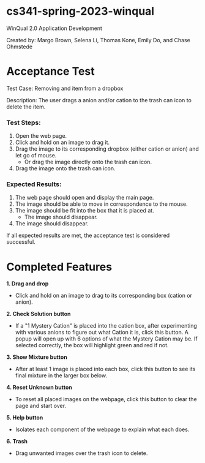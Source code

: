 # cs341-spring-2023-winqual

WinQual 2.0 Application Development
  
Created by: Margo Brown, Selena Li, Thomas Kone, Emily Do, and Chase Ohmstede

# Acceptance Test

Test Case: Removing and item from a dropbox

Description: The user drags a anion and/or cation to the trash can icon to delete the item.

### Test Steps: 
  1. Open the web page.
  2. Click and hold on an image to drag it.
  3. Drag the image to its corresponding dropbox (either cation or anion) and let go of mouse.
     - Or drag the image directly onto the trash can icon. 
  4. Drag the image onto the trash can icon.
  
### Expected Results:
  1. The web page should open and display the main page.
  2. The image should be able to move in correspondence to the mouse. 
  3. The image should be fit into the box that it is placed at.
     - The image should disappear.
  4. The image should disappear.

If all expected results are met, the acceptance test is considered successful.

# Completed Features

**1. Drag and drop**
   - Click and hold on an image to drag to its corresponding box (cation or anion).
     
**2. Check Solution button**
  - If a "1 Mystery Cation" is placed into the cation box, after experimenting with various anions to figure out what Cation it is, click this button. A popup will open up with 6 options of what the Mystery Cation may be. If selected correctly, the box will highlight green and red if not.

**3. Show Mixture button**
  - After at least 1 image is placed into each box, click this button to see its final mixture in the larger box below.

**4. Reset Unknown button**
  - To reset all placed images on the webpage, click this button to clear the page and start over.

**5. Help button**
  - Isolates each component of the webpage to explain what each does.

**6. Trash**
  - Drag unwanted images over the trash icon to delete.

